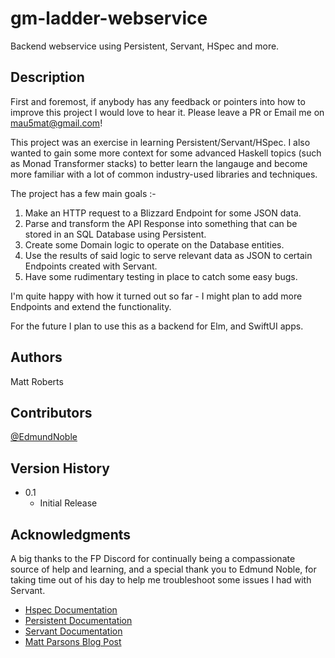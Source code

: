 # gm-ladder-webservice
Backend webservice using Persistent, Servant, HSpec and more.

## Description

First and foremost, if anybody has any feedback or pointers into how to improve this project I would love to hear it.  Please leave a PR or Email me on mau5mat@gmail.com!

This project was an exercise in learning Persistent/Servant/HSpec.  I also wanted to gain some more context for some advanced Haskell topics (such as Monad Transformer stacks) to better learn the langauge and become more familiar with a lot of common industry-used libraries and techniques.

The project has a few main goals :-

1.  Make an HTTP request to a Blizzard Endpoint for some JSON data.
2.  Parse and transform the API Response into something that can be stored in an SQL Database using Persistent.
3.  Create some Domain logic to operate on the Database entities.
4.  Use the results of said logic to serve relevant data as JSON to certain Endpoints created with Servant.
5.  Have some rudimentary testing in place to catch some easy bugs.

I'm quite happy with how it turned out so far - I might plan to add more Endpoints and extend the functionality.  

For the future I plan to use this as a backend for Elm, and SwiftUI apps.


## Authors

Matt Roberts

## Contributors

[@EdmundNoble](https://github.com/edmundnoble])

## Version History

* 0.1
    * Initial Release

## Acknowledgments

A big thanks to the FP Discord for continually being a compassionate source of help and learning, and a special thank you to Edmund Noble, for taking time out of his day to help me troubleshoot some issues I had with Servant.

* [Hspec Documentation](https://hspec.github.io/)
* [Persistent Documentation](https://www.yesodweb.com/book/persistent)
* [Servant Documentation](https://docs.servant.dev/en/stable/tutorial/index.html)
* [Matt Parsons Blog Post](https://www.parsonsmatt.org/2016/07/08/servant-persistent_updated.html)
